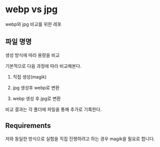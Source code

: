 # webp vs jpg

webp와 jpg 비교를 위한 레포

## 파일 명명

생성 방식에 따라 용량을 비교

기본적으로 다음 과정에 따라 비교해본다.

1. 직접 생성(magik)

2. jpg 생성후 webp로 변환

3. webp 생성 후 jpg로 변환

비교 결과는 각 폴더에 파일을 통해 추가로 기록한다.

## Requirements

저와 동일한 방식으로 실험을 직접 진행하려고 하는 경우 magik을 필요로 합니다.
